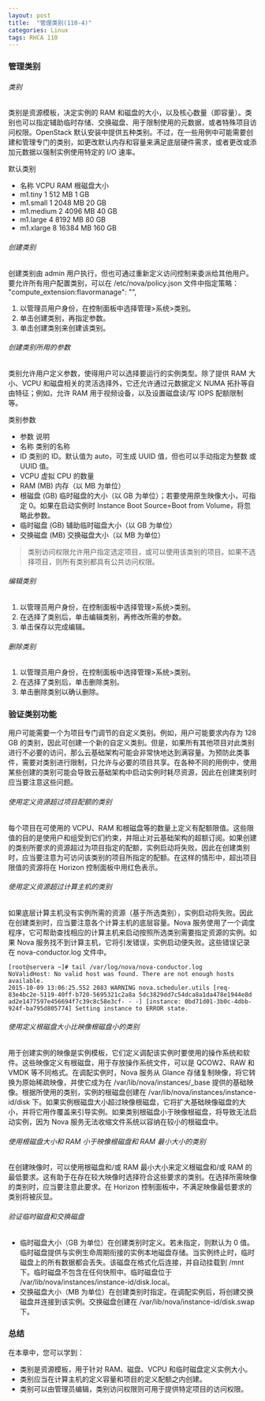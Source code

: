 ```yaml
---
layout: post
title:  "管理类别(110-4)"
categories: Linux
tags: RHCA 110
---
```



### 管理类别

###### 类别

类别是资源模板，决定实例的 RAM 和磁盘的大小，以及核心数量（即容量）。类别也可以指定辅助临时存储、交换磁盘、用于限制使用的元数据，或者特殊项目访问权限。OpenStack 默认安装中提供五种类别。不过，在一些用例中可能需要创建和管理专门的类别，如更改默认内存和容量来满足底层硬件需求，或者更改或添加元数据以强制实例使用特定的 I/O 速率。

默认类别

*    名称 	VCPU 	RAM 	根磁盘大小
*    m1.tiny 	1 	512 MB 	1 GB
*    m1.small 	1 	2048 MB 	20 GB
*    m1.medium 	2 	4096 MB 	40 GB
*    m1.large 	4 	8192 MB 	80 GB
*    m1.xlarge 	8 	16384 MB 	160 GB

###### 创建类别

创建类别由 admin 用户执行，但也可通过重新定义访问控制来委派给其他用户。要允许所有用户配置类别，可以在 /etc/nova/policy.json 文件中指定策略： "compute_extension:flavormanage": "",

1. 以管理员用户身份，在控制面板中选择管理>系统>类别。
2. 单击创建类别，再指定参数。
3. 单击创建类别来创建该类别。

###### 创建类别所用的参数

类别允许用户定义参数，使得用户可以选择要运行的实例类型。除了提供 RAM 大小、VCPU 和磁盘相关的灵活选择外，它还允许通过元数据定义 NUMA 拓扑等自由特征；例如，允许 RAM 用于视频设备，以及设置磁盘读/写 IOPS 配额限制等。

类别参数

*    参数 	        说明
*    名称 	        类别的名称
*    ID 	        类别的 ID。默认值为 auto，可生成 UUID 值，但也可以手动指定为整数 或 UUID 值。
*    VCPU 	        虚拟 CPU 的数量
*    RAM (MB) 	    内存（以 MB 为单位）
*    根磁盘 (GB) 	临时磁盘的大小（以 GB 为单位）；若要使用原生映像大小，可指定 0。如果在启动实例时 Instance Boot Source=Boot from Volume，将忽略此参数。
*    临时磁盘 (GB) 	辅助临时磁盘大小（以 GB 为单位）
*    交换磁盘 (MB) 	交换磁盘大小（以 MB 为单位）

> 类别访问权限允许用户指定选定项目，或可以使用该类别的项目。如果不选择项目，则所有类别都具有公共访问权限。

###### 编辑类别

1. 以管理员用户身份，在控制面板中选择管理>系统>类别。
2. 在选择了类别后，单击编辑类别，再修改所需的参数。
3. 单击保存以完成编辑。

###### 删除类别

1. 以管理员用户身份，在控制面板中选择管理>系统>类别。
2. 在选择了类别后，单击删除类别。
3. 单击删除类别以确认删除。


### 验证类别功能

用户可能需要一个为项目专门调节的自定义类别。例如，用户可能要求内存为 128 GB 的类别，因此可创建一个新的自定义类别。但是，如果所有其他项目对此类别进行不必要的访问，那么云基础架构可能会非常快地达到满容量。为预防此类事件，需要对类别进行限制，只允许与必要的项目共享。在各种不同的用例中，使用某些创建的类别可能会导致云基础架构中启动实例时耗尽资源，因此在创建类别时应当要注意这些问题。

###### 使用定义资源超过项目配额的类别

每个项目在可使用的 VCPU、RAM 和根磁盘等的数量上定义有配额限值。这些限值的目的是使用户和组受到它们约束，并阻止对云基础架构的超额订阅。如果创建的类别所要求的资源超过为项目指定的配额，实例启动将失败。因此在创建类别时，应当要注意为可访问该类别的项目所指定的配额。在这样的情形中，超出项目限值的资源将在 Horizon 控制面板中用红色表示。

###### 使用定义资源超过计算主机的类别

如果底层计算主机没有实例所需的资源（基于所选类别），实例启动将失败。因此在创建类别时，应当要注意各个计算主机的底层容量。Nova 服务使用了一个调度程序，它可帮助查找相应的计算主机来启动按照所选类别需要指定资源的实例。如果 Nova 服务找不到计算主机，它将引发错误，实例启动便失败。这些错误记录在 nova-conductor.log 文件中。

```
[root@servera ~]# tail /var/log/nova/nova-conductor.log
NoValidHost: No valid host was found. There are not enough hosts available.
2015-10-09 13:06:25.552 2083 WARNING nova.scheduler.utils [req-83e4bc2e-5119-40ff-b720-5695321c2a8a 5dc3829dd7c54dca8a1da478e1944e8d 
ad2e1477597e456694f7c39c8c58e3cf- - -] [instance: 0bd71d01-3b0c-4dbb-924f-ba795d805774] Setting instance to ERROR state.
```

###### 使用定义根磁盘大小比映像根磁盘小的类别

用于创建实例的映像是实例模板，它们定义调配该实例时要使用的操作系统和软件。这些映像定义有根磁盘，用于存放操作系统文件，可以是 QCOW2、RAW 和 VMDK 等不同格式。在调配实例时，Nova 服务从 Glance 存储复制映像，将它转换为原始稀疏映像，并使它成为在 /var/lib/nova/instances/_base 提供的基础映像。根据所使用的类别，实例的根磁盘创建在 /var/lib/nova/instances/instance-id/disk 下。如果实例根磁盘大小超过映像根磁盘，它将扩大基础映像磁盘的大小，并将它用作覆盖来引导实例。如果类别根磁盘小于映像根磁盘，将导致无法启动实例，因为 Nova 服务无法收缩文件系统以容纳在较小的根磁盘中。

###### 使用根磁盘大小和 RAM 小于映像根磁盘和 RAM 最小大小的类别

在创建映像时，可以使用根磁盘和/或 RAM 最小大小来定义根磁盘和/或 RAM 的最低要求。这有助于在存在较大映像时选择符合这些要求的类别。在选择所需映像的类别时，应当要注意此要求。在 Horizon 控制面板中，不满足映像最低要求的类别将被灰显。

###### 验证临时磁盘和交换磁盘

*    临时磁盘大小（GB 为单位）在创建类别时定义。若未指定，则默认为 0 值。临时磁盘提供与实例生命周期衔接的实例本地磁盘存储。当实例终止时，临时磁盘上的所有数据都会丢失。该磁盘在格式化后连接，并自动挂载到 /mnt 下。临时磁盘不包含在任何快照中。临时磁盘位于 /var/lib/nova/instances/instance-id/disk.local。
*    交换磁盘大小（MB 为单位）在创建类别时指定。在调配实例后，将创建交换磁盘并连接到该实例。交换磁盘创建在 /var/lib/nova/instance-id/disk.swap 下。

### 总结

在本章中，您可以学到：

*    类别是资源模板，用于针对 RAM、磁盘、VCPU 和临时磁盘定义实例大小。
*    类别应当在计算主机的定义容量和项目的定义配额之内创建。
*    类别可以由管理员编辑，类别访问权限则可用于提供特定项目的访问权限。

















